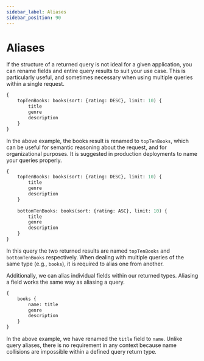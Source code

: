 ```yaml
---
sidebar_label: Aliases
sidebar_position: 90
---
```

# Aliases

If the structure of a returned query is not ideal for a given application, you can rename fields and entire query results to suit your use case. This is particularly useful, and sometimes necessary when using multiple queries within a single request.

```graphql
{
    topTenBooks: books(sort: {rating: DESC}, limit: 10) {
        title
        genre
        description
    }
}
```

In the above example, the books result is renamed to `topTenBooks`, which can be useful for semantic reasoning about the request, and for organizational purposes. It is suggested in production deployments to name your queries properly.

```graphql
{
    topTenBooks: books(sort: {rating: DESC}, limit: 10) {
        title
        genre
        description
    }
    
    bottomTenBooks: books(sort: {rating: ASC}, limit: 10) {
        title
        genre
        description
    }
}
```

In this query the two returned results are named `topTenBooks` and `bottomTenBooks` respectively. When dealing with multiple queries of the same type (e.g., `books`), it is required to alias one from another.

Additionally, we can alias individual fields within our returned types. Aliasing a field works the same way as aliasing a query.

```graphql
{
    books {
        name: title
        genre
        description
    }
}
```

In the above example, we have renamed the `title` field to `name`. Unlike query aliases, there is no requirement in any context because name collisions are impossible within a defined query return type.
